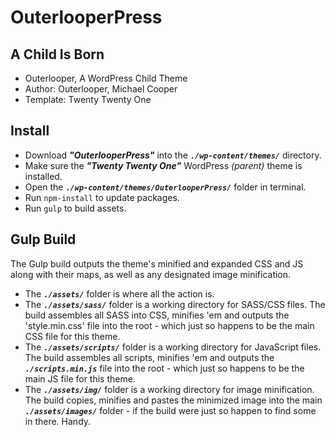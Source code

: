 # OuterlooperPress

## A Child Is Born

- Outerlooper, A WordPress Child Theme
- Author: Outerlooper, Michael Cooper
- Template: Twenty Twenty One

## Install

- Download ***"OuterlooperPress"*** into the ***`./wp-content/themes/`*** directory.
- Make sure the ***"Twenty Twenty One"*** WordPress *(parent)* theme is installed.
- Open the ***`./wp-content/themes/OuterlooperPress/`*** folder in terminal.
- Run `npm-install` to update packages.
- Run `gulp` to build assets.

## Gulp Build

The Gulp build outputs the theme's minified and expanded CSS and JS along with their maps, as well as any designated image minification.

- The ***`./assets/`*** folder is where all the action is.
- The ***`./assets/sass/`*** folder is a working directory for SASS/CSS files. The build assembles all SASS into CSS, minifies 'em and outputs the 'style.min.css' file into the root - which just so happens to be the main CSS file for this theme.
- The ***`./assets/scripts/`*** folder is a working directory for JavaScript files. The build assembles all scripts, minifies 'em and outputs the ***`./scripts.min.js`*** file into the root - which just so happens to be the main JS file for this theme.
- The ***`./assets/img/`*** folder is a working directory for image minification. The build copies, minifies and pastes the minimized image into the main ***`./assets/images/`*** folder - if the build were just so happen to find some in there. Handy.

